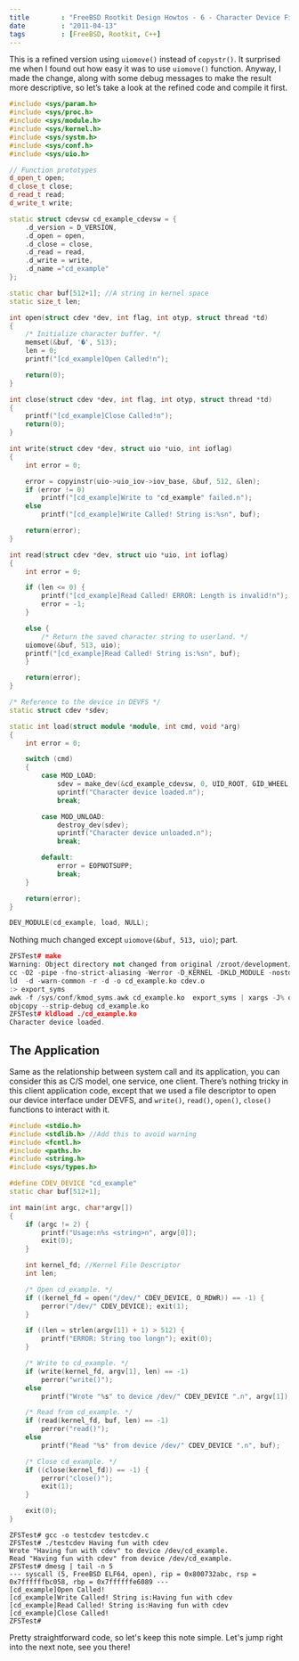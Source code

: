 ```yaml
---
title        : "FreeBSD Rootkit Design Howtos - 6 - Character Device First cdev Application"
date         : "2011-04-13"
tags         : [FreeBSD, Rootkit, C++]
---
```


This is a refined version using `uiomove()` instead of `copystr()`. It surprised
me when I found out how easy it was to use `uiomove()` function. Anyway, I made
the change, along with some debug messages to make the result more descriptive,
so let’s take a look at the refined code and compile it first.

``` c++
#include <sys/param.h>
#include <sys/proc.h>
#include <sys/module.h>
#include <sys/kernel.h>
#include <sys/systm.h>
#include <sys/conf.h>
#include <sys/uio.h>

// Function prototypes
d_open_t open;
d_close_t close;
d_read_t read;
d_write_t write;

static struct cdevsw cd_example_cdevsw = {
    .d_version = D_VERSION,
    .d_open = open,
    .d_close = close,
    .d_read = read,
    .d_write = write,
    .d_name ="cd_example"
};

static char buf[512+1]; //A string in kernel space
static size_t len;

int open(struct cdev *dev, int flag, int otyp, struct thread *td)
{
    /* Initialize character buffer. */
    memset(&buf, '�', 513);
    len = 0;
    printf("[cd_example]Open Called!n");

    return(0);
}

int close(struct cdev *dev, int flag, int otyp, struct thread *td)
{
    printf("[cd_example]Close Called!n");
    return(0);
}

int write(struct cdev *dev, struct uio *uio, int ioflag)
{
    int error = 0;

    error = copyinstr(uio->uio_iov->iov_base, &buf, 512, &len);
    if (error != 0)
        printf("[cd_example]Write to "cd_example" failed.n");
    else
        printf("[cd_example]Write Called! String is:%sn", buf);

    return(error);
}

int read(struct cdev *dev, struct uio *uio, int ioflag)
{
    int error = 0;

    if (len <= 0) {
        printf("[cd_example]Read Called! ERROR: Length is invalid!n");
        error = -1;
    }

    else {
        /* Return the saved character string to userland. */
    uiomove(&buf, 513, uio);
    printf("[cd_example]Read Called! String is:%sn", buf);
    }

    return(error);
}

/* Reference to the device in DEVFS */
static struct cdev *sdev;

static int load(struct module *module, int cmd, void *arg)
{
    int error = 0;

    switch (cmd)
    {
        case MOD_LOAD:
            sdev = make_dev(&cd_example_cdevsw, 0, UID_ROOT, GID_WHEEL, 0600, "cd_example");
            uprintf("Character device loaded.n");
            break;

        case MOD_UNLOAD:
            destroy_dev(sdev);
            uprintf("Character device unloaded.n");
            break;

        default:
            error = EOPNOTSUPP;
            break;
    }

    return(error);
}

DEV_MODULE(cd_example, load, NULL);
```

Nothing much changed except `uiomove(&buf, 513, uio)`; part.

``` c++
ZFSTest# make
Warning: Object directory not changed from original /zroot/development/3.Character_device
cc -O2 -pipe -fno-strict-aliasing -Werror -D_KERNEL -DKLD_MODULE -nostdinc   -I. -I@ -I@/contrib/altq -finline-limit=8000 --param inline-unit-growth=100 --param large-function-growth=1000 -fno-common  -fno-omit-frame-pointer  -mcmodel=kernel -mno-red-zone  -mfpmath=387 -mno-sse -mno-sse2 -mno-sse3 -mno-mmx -mno-3dnow  -msoft-float -fno-asynchronous-unwind-tables -ffreestanding -fstack-protector -std=iso9899:1999 -fstack-protector -Wall -Wredundant-decls -Wnested-externs -Wstrict-prototypes  -Wmissing-prototypes -Wpointer-arith -Winline -Wcast-qual  -Wundef -Wno-pointer-sign -fformat-extensions -c cdev.c
ld  -d -warn-common -r -d -o cd_example.ko cdev.o
:> export_syms
awk -f /sys/conf/kmod_syms.awk cd_example.ko  export_syms | xargs -J% objcopy % cd_example.ko
objcopy --strip-debug cd_example.ko
ZFSTest# kldload ./cd_example.ko
Character device loaded.
```

## The Application

Same as the relationship between system call and its application, you can
consider this as C/S model, one service, one client. There’s nothing tricky in
this client application code, except that we used a file descriptor to open our
device interface under DEVFS, and `write()`, `read()`, `open()`, `close()`
functions to interact with it.

``` c++
#include <stdio.h>
#include <stdlib.h> //Add this to avoid warning
#include <fcntl.h>
#include <paths.h>
#include <string.h>
#include <sys/types.h>

#define CDEV_DEVICE "cd_example"
static char buf[512+1];

int main(int argc, char*argv[])
{
    if (argc != 2) {
        printf("Usage:n%s <string>n", argv[0]);
        exit(0);
    }

    int kernel_fd; //Kernel File Descriptor
    int len;

    /* Open cd_example. */
    if ((kernel_fd = open("/dev/" CDEV_DEVICE, O_RDWR)) == -1) {
        perror("/dev/" CDEV_DEVICE); exit(1);
    }

    if ((len = strlen(argv[1]) + 1) > 512) {
        printf("ERROR: String too longn"); exit(0);
    }

    /* Write to cd_example. */
    if (write(kernel_fd, argv[1], len) == -1)
        perror("write()");
    else
        printf("Wrote "%s" to device /dev/" CDEV_DEVICE ".n", argv[1]);

    /* Read from cd_example. */
    if (read(kernel_fd, buf, len) == -1)
        perror("read()");
    else
        printf("Read "%s" from device /dev/" CDEV_DEVICE ".n", buf);

    /* Close cd_example. */
    if ((close(kernel_fd)) == -1) {
        perror("close()");
        exit(1);
    }

    exit(0);
}
```

``` shell
ZFSTest# gcc -o testcdev testcdev.c
ZFSTest# ./testcdev Having fun with cdev
Wrote "Having fun with cdev" to device /dev/cd_example.
Read "Having fun with cdev" from device /dev/cd_example.
ZFSTest# dmesg | tail -n 5
--- syscall (5, FreeBSD ELF64, open), rip = 0x800732abc, rsp = 0x7ffffffbc058, rbp = 0x7ffffffe6089 ---
[cd_example]Open Called!
[cd_example]Write Called! String is:Having fun with cdev
[cd_example]Read Called! String is:Having fun with cdev
[cd_example]Close Called!
ZFSTest#
```

Pretty straightforward code, so let's keep this note simple. Let's jump right
into the next note, see you there!
